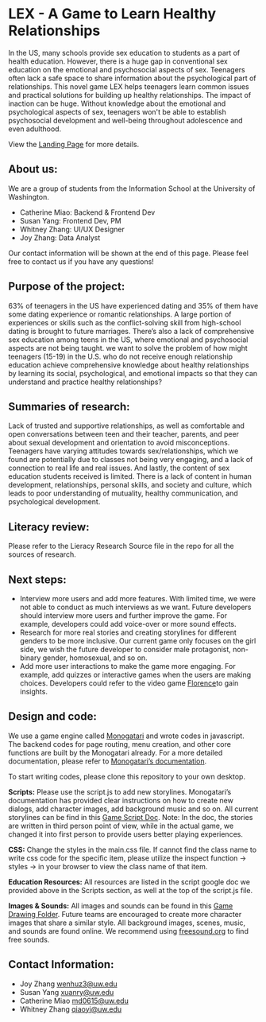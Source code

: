 # LEX - A Game to Learn Healthy Relationships

In the US, many schools provide sex education to students as a part of health education. However, there is a huge gap in conventional sex education on the emotional and psychosocial aspects of sex. Teenagers often lack a safe space to share information about the psychological part of relationships. This novel game LEX helps teenagers learn common issues and practical solutions for building up healthy relationships. The impact of inaction can be huge. Without knowledge about the emotional and psychological aspects of sex, teenagers won't be able to establish psychosocial development and well-being throughout adolescence and even adulthood.

View the [Landing Page](http://susanyang.me/Day21Lex/) for more details.

## About us:
We are a group of students from the Information School at the University of Washington. 
- Catherine Miao: Backend & Frontend Dev
- Susan Yang: Frontend Dev, PM
- Whitney Zhang: UI/UX Designer
- Joy Zhang: Data Analyst

Our contact information will be shown at the end of this page. Please feel free to contact us if you have any questions!

## Purpose of the project:

63% of teenagers in the US have experienced dating and 35% of them have some dating experience or romantic relationships. A large portion of experiences or skills such as the conflict-solving skill from high-school dating is brought to future marriages. There’s also a lack of comprehensive sex education among teens in the US,  where emotional and psychosocial aspects are not being taught. we want to solve the problem of how might teenagers (15-19) in the U.S. who do not receive enough relationship education achieve comprehensive knowledge about healthy relationships by learning its social, psychological, and emotional impacts so that they can understand and practice healthy relationships?


## Summaries of research:

Lack of trusted and supportive relationships, as well as comfortable and open conversations between teen and their teacher, parents, and peer about sexual development and orientation to avoid misconceptions. Teenagers have varying attitudes towards sex/relationships, which we found are potentially due to classes not being very engaging, and a lack of connection to real life and real issues. And lastly, the content of sex education students received is limited. There is a lack of content in human development, relationships, personal skills, and society and culture, which leads to poor understanding of mutuality, healthy communication, and psychological development.


## Literacy review:

Please refer to the Lieracy Research Source file in the repo for all the sources of research.


## Next steps:

- Interview more users and add more features. With limited time, we were not able to conduct as much interviews as we want. Future developers should interview more users and further improve the game. For example, developers could add voice-over or more sound effects. 
- Research for more real stories and creating storylines for different genders to be more inclusive. Our current game only focuses on the girl side, we wish the future developer to consider male protagonist, non-binary gender, homosexual, and so on.
- Add more user interactions to make the game more engaging. For example, add quizzes or interactive games when the users are making choices. Developers could refer to the video game [Florence](https://annapurnainteractive.com/games/florence)to gain insights.

## Design and code:

We use a game engine called [Monogatari](https://monogatari.io/) and wrote codes in javascript. The backend codes for page routing, menu creation, and other core functions are built by the Monogatari already. For a more detailed documentation, please refer to [Monogatari’s documentation](https://developers.monogatari.io/documentation).

To start writing codes, please clone this repository to your own desktop. 

**Scripts:**
Please use the script.js to add new storylines. Monogatari’s documentation has provided clear instructions on how to create new dialogs, add character images, add background music and so on. All current storylines can be find in this [Game Script Doc](https://docs.google.com/document/d/1NV0G52IiRb0c_5QSaJWJKTOQsNuinT5igjB8jSl9lng/edit?usp=sharing). Note: In the doc, the stories are written in third person point of view, while in the actual game, we changed it into first person to provide users better playing experiences. 

**CSS:**
Change the styles in the main.css file. If cannot find the class name to write css code for the specific item, please utilize the inspect function → styles → in your browser to view the class name of that item. 

**Education Resources:**
All resources are listed in the script google doc we provided above in the Scripts section, as well at the top of the script.js file. 

**Images & Sounds:**
All images and sounds can be found in this [Game Drawing Folder](https://drive.google.com/drive/folders/1WgfSwop_V4iqO2HaTn1JGjEkFYN4V4LG?usp=sharing). Future teams are encouraged to create more character images that share a similar style. All background images, scenes, music, and sounds are found online. We recommend using [freesound.org](https://freesound.org/) to find free sounds. 

## Contact Information:
- Joy Zhang wenhuz3@uw.edu
- Susan Yang xuanry@uw.edu
- Catherine Miao md0615@uw.edu
- Whitney Zhang qiaoyi@uw.edu
